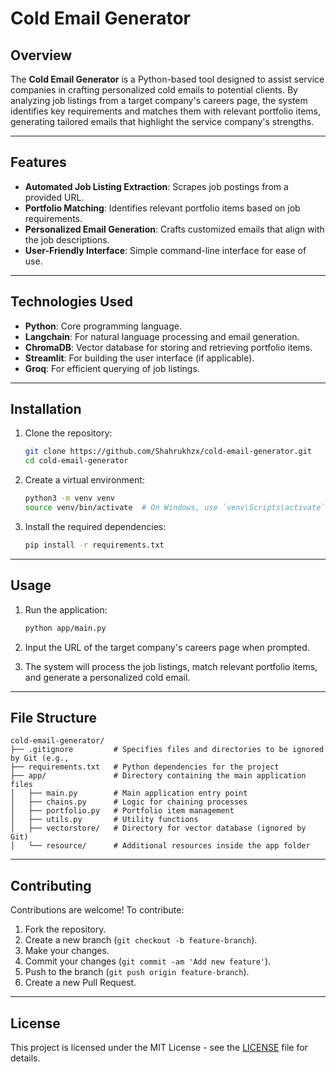 
# Cold Email Generator

## Overview

The **Cold Email Generator** is a Python-based tool designed to assist service companies in crafting personalized cold emails to potential clients. By analyzing job listings from a target company's careers page, the system identifies key requirements and matches them with relevant portfolio items, generating tailored emails that highlight the service company's strengths.

---

## Features

- **Automated Job Listing Extraction**: Scrapes job postings from a provided URL.
- **Portfolio Matching**: Identifies relevant portfolio items based on job requirements.
- **Personalized Email Generation**: Crafts customized emails that align with the job descriptions.
- **User-Friendly Interface**: Simple command-line interface for ease of use.

---

## Technologies Used

- **Python**: Core programming language.
- **Langchain**: For natural language processing and email generation.
- **ChromaDB**: Vector database for storing and retrieving portfolio items.
- **Streamlit**: For building the user interface (if applicable).
- **Groq**: For efficient querying of job listings.

---

## Installation

1. Clone the repository:

   ```bash
   git clone https://github.com/Shahrukhzx/cold-email-generator.git
   cd cold-email-generator
   ```

2. Create a virtual environment:

   ```bash
   python3 -m venv venv
   source venv/bin/activate  # On Windows, use `venv\Scripts\activate`
   ```

3. Install the required dependencies:

   ```bash
   pip install -r requirements.txt
   ```

---

## Usage

1. Run the application:

   ```bash
   python app/main.py
   ```

2. Input the URL of the target company's careers page when prompted.

3. The system will process the job listings, match relevant portfolio items, and generate a personalized cold email.

---

## File Structure

```
cold-email-generator/
├── .gitignore         # Specifies files and directories to be ignored by Git (e.g., 
├── requirements.txt   # Python dependencies for the project
├── app/               # Directory containing the main application files
│   ├── main.py        # Main application entry point
│   ├── chains.py      # Logic for chaining processes
│   ├── portfolio.py   # Portfolio item management
│   ├── utils.py       # Utility functions
│   ├── vectorstore/   # Directory for vector database (ignored by Git)
│   └── resource/      # Additional resources inside the app folder
```

---

## Contributing

Contributions are welcome! To contribute:

1. Fork the repository.
2. Create a new branch (`git checkout -b feature-branch`).
3. Make your changes.
4. Commit your changes (`git commit -am 'Add new feature'`).
5. Push to the branch (`git push origin feature-branch`).
6. Create a new Pull Request.

---

## License

This project is licensed under the MIT License - see the [LICENSE](LICENSE) file for details.
